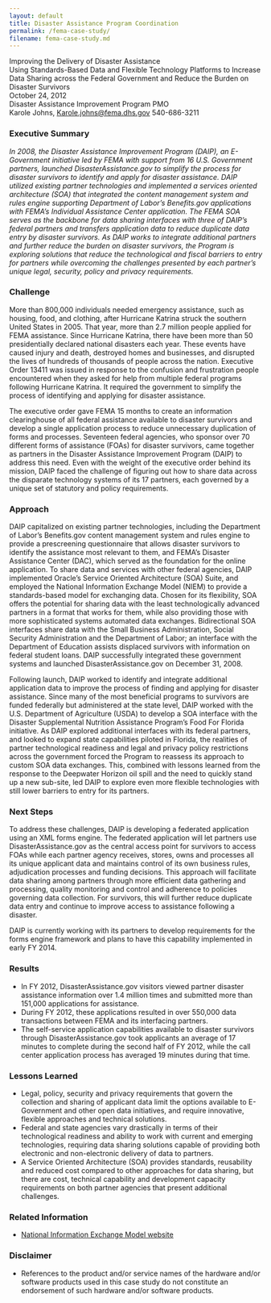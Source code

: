 ```yaml
---
layout: default
title: Disaster Assistance Program Coordination
permalink: /fema-case-study/
filename: fema-case-study.md
---
```




Improving the Delivery of Disaster Assistance  
Using Standards-Based Data and Flexible Technology Platforms to Increase Data Sharing across the Federal Government and Reduce the Burden on Disaster Survivors  
October 24, 2012  
Disaster Assistance Improvement Program PMO  
Karole Johns, [Karole.johns@fema.dhs.gov](mailto:Karole.johns@fema.dhs.gov) 540-686-3211  

### Executive Summary

*In 2008, the Disaster Assistance Improvement Program (DAIP), an E-Government initiative led by FEMA with support from 16 U.S. Government partners, launched DisasterAssistance.gov to simplify the process for disaster survivors to identify and apply for disaster assistance.  DAIP utilized existing partner technologies and implemented a services oriented architecture (SOA) that integrated the content management system and rules engine supporting Department of Labor’s Benefits.gov applications with FEMA’s Individual Assistance Center application.  The FEMA SOA serves as the backbone for data sharing interfaces with three of DAIP’s federal partners and transfers application data to reduce duplicate data entry by disaster survivors.  As DAIP works to integrate additional partners and further reduce the burden on disaster survivors, the Program is exploring solutions that reduce the technological and fiscal barriers to entry for partners while overcoming the challenges presented by each partner’s unique legal, security, policy and privacy requirements.*  

### Challenge
More than 800,000 individuals needed emergency assistance, such as housing, food, and clothing, after Hurricane Katrina struck the southern United States in 2005. That year, more than 2.7 million people applied for FEMA assistance. Since Hurricane Katrina, there have been more than 50 presidentially declared national disasters each year. These events have caused injury and death, destroyed homes and businesses, and disrupted the lives of hundreds of thousands of people across the nation. Executive Order 13411 was issued in response to the confusion and frustration people encountered when they asked for help from multiple federal programs following Hurricane Katrina. It required the government to simplify the process of identifying and applying for disaster assistance.

The executive order gave FEMA 15 months to create an information clearinghouse of all federal assistance available to disaster survivors and develop a single application process to reduce unnecessary duplication of forms and processes. Seventeen federal agencies, who sponsor over 70 different forms of assistance (FOAs) for disaster survivors, came together as partners in the Disaster Assistance Improvement Program (DAIP) to address this need.  Even with the weight of the executive order behind its mission, DAIP faced the challenge of figuring out how to share data across the disparate technology systems of its 17 partners, each governed by a unique set of statutory and policy requirements.

### Approach
DAIP capitalized on existing partner technologies, including the Department of Labor’s Benefits.gov content management system and rules engine to provide a prescreening questionnaire that allows disaster survivors to identify the assistance most relevant to them, and FEMA’s Disaster Assistance Center (DAC), which served as the foundation for the online application.  To share data and services with other federal agencies, DAIP implemented Oracle’s Service Oriented Architecture (SOA) Suite, and employed the National Information Exchange Model (NIEM) to provide a standards-based model for exchanging data. Chosen for its flexibility, SOA offers the potential for sharing data with the least technologically advanced partners in a format that works for them, while also providing those with more sophisticated systems automated data exchanges. Bidirectional SOA interfaces share data with the Small Business Administration, Social Security Administration and the Department of Labor; an interface with the Department of Education assists displaced survivors with information on federal student loans.  DAIP successfully integrated these government systems and launched DisasterAssistance.gov on December 31, 2008.


Following launch, DAIP worked to identify and integrate additional application data to improve the process of finding and applying for disaster assistance.  Since many of the most beneficial programs to survivors are funded federally but administered at the state level, DAIP worked with the U.S. Department of Agriculture (USDA) to develop a SOA interface with the Disaster Supplemental Nutrition Assistance Program’s Food For Florida initiative.  As DAIP explored additional interfaces with its federal partners, and looked to expand state capabilities piloted in Florida, the realities of partner technological readiness and legal and privacy policy restrictions across the government forced the Program to reassess its approach to custom SOA data exchanges.  This, combined with lessons learned from the response to the Deepwater Horizon oil spill and the need to quickly stand up a new sub-site, led DAIP to explore even more flexible technologies with still lower barriers to entry for its partners.  


### Next Steps 
To address these challenges, DAIP is developing a federated application using an XML forms engine.  The federated application will let partners use DisasterAssistance.gov as the central access point for survivors to access FOAs while each partner agency receives, stores, owns and processes all its unique applicant data and maintains control of its own business rules, adjudication processes and funding decisions.  This approach will facilitate data sharing among partners through more efficient data gathering and processing, quality monitoring and control and adherence to policies governing data collection. For survivors, this will further reduce duplicate data entry and continue to improve access to assistance following a disaster.

DAIP is currently working with its partners to develop requirements for the forms engine framework and plans to have this capability implemented in early FY 2014.

### Results
* In FY 2012, DisasterAssistance.gov visitors viewed partner disaster assistance information over 1.4 million times and submitted more than 151,000 applications for assistance.  
* During FY 2012, these applications resulted in over 550,000 data transactions between FEMA and its interfacing partners.  
* The self-service application capabilities available to disaster survivors through DisasterAssistance.gov took applicants an average of 17 minutes to complete during the second half of FY 2012, while the call center application process has averaged 19 minutes during that time.

### Lessons Learned
* Legal, policy, security and privacy requirements that govern the collection and sharing of applicant data limit the options available to E-Government and other open data initiatives, and require innovative, flexible approaches and technical solutions.
* Federal and state agencies vary drastically in terms of their technological readiness and ability to work with current and emerging technologies, requiring data sharing solutions capable of providing both electronic and non-electronic delivery of data to partners. 
* A Service Oriented Architecture (SOA) provides standards, reusability and reduced cost compared to other approaches for data sharing, but there are cost, technical capability and development capacity requirements on both partner agencies that present additional challenges. 

### Related Information
* [National Information Exchange Model website](https://www.niem.gov/aboutniem/Pages/niem.aspx)

### Disclaimer
* References to the product and/or service names of the hardware and/or software products used in this case study do not constitute an endorsement of such hardware and/or software products.



